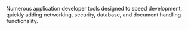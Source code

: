 Numerous application developer tools designed to speed development, quickly adding networking, security, database, and document handling functionality.